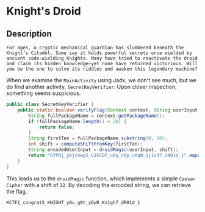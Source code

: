 # Knight's Droid

## Description
```
For ages, a cryptic mechanical guardian has slumbered beneath the Knight’s Citadel. Some say it holds powerful secrets once wielded by ancient code-wielding Knights. Many have tried to reactivate the droid and claim its hidden knowledge—yet none have returned victorious. Will you be the one to solve its riddles and awaken this legendary machine?
```

When we examine the `MainActivity` using Jadx, we don't see much, but we do find another activity, `SecretKeyVerifier`. Upon closer inspection, something seems suspicious.

```java
public class SecretKeyVerifier {
    public static boolean verifyFlag(Context context, String userInput) {
        String fullPackageName = context.getPackageName();
        if (fullPackageName.length() < 20) {
            return false;
        }
        String firstTen = fullPackageName.substring(0, 10);
        int shift = computeShiftFromKey(firstTen);
        String encodedUserInput = droidMagic(userInput, shift);
        return "GYPB{_ykjcnwp5_GJECDP_u0q_c0p_uKqN_Gj1cd7_zN01z_}".equals(encodedUserInput);
    }
}
```

This leads us to the `droidMagic` function, which implements a simple `Caesar Cipher` with a shift of `22`. By decoding the encoded string, we can retrieve the flag.

```
KCTF{_congrat5_KNIGHT_y0u_g0t_yOuR_Kn1gh7_dR01d_}
```